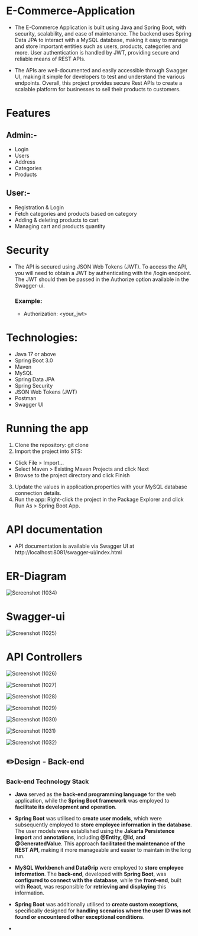 # E-Commerce-Application

- The E-Commerce Application is built using Java and Spring Boot, with security, scalability, and ease of maintenance. The backend uses Spring Data JPA to interact with a MySQL database, making it easy to manage and store important entities such as users, products, categories and more. User authentication is handled by JWT, providing secure and reliable means of REST APIs.

- The APIs are well-documented and easily accessible through Swagger UI, making it simple for developers to test and understand the various endpoints. Overall, this project provides secure Rest APIs to create a scalable platform for businesses to sell their products to customers.

# Features
## Admin:-
- Login
- Users
- Address
- Categories
- Products

## User:-
- Registration & Login
- Fetch categories and products based on category
- Adding & deleting products to cart
- Managing cart and products quantity

# Security
- The API is secured using JSON Web Tokens (JWT). To access the API, you will need to obtain a JWT by authenticating with the /login endpoint. The JWT should then be passed in the Authorize option available in the Swagger-ui.

  ### Example:
  - Authorization: <your_jwt>

# Technologies:
- Java 17 or above
- Spring Boot 3.0
- Maven
- MySQL
- Spring Data JPA
- Spring Security
- JSON Web Tokens (JWT)
- Postman
- Swagger UI

# Running the app
1. Clone the repository: git clone 
2. Import the project into STS:
  - Click File > Import...
  - Select Maven > Existing Maven Projects and click Next
  - Browse to the project directory and click Finish
3. Update the values in application.properties with your MySQL database connection details.
4. Run the app: Right-click the project in the Package Explorer and click Run As > Spring Boot App.

# API documentation
- API documentation is available via Swagger UI at http://localhost:8081/swagger-ui/index.html

# ER-Diagram

![Screenshot (1034)](https://github.com/ishrivasayush/E-Commerce-Application/assets/103355440/37feec02-9c87-4701-ab15-5915f43f496d)

# Swagger-ui
![Screenshot (1025)](https://github.com/ishrivasayush/E-Commerce-Application/assets/103355440/e055603e-4232-41d2-8efe-72bc186fae97)

# API Controllers
![Screenshot (1026)](https://github.com/ishrivasayush/E-Commerce-Application/assets/103355440/ad7ac662-2020-4f6c-8520-b6f160e1a445)

![Screenshot (1027)](https://github.com/ishrivasayush/E-Commerce-Application/assets/103355440/87bce782-e590-4512-94d1-dd51a824b1f4)

![Screenshot (1028)](https://github.com/ishrivasayush/E-Commerce-Application/assets/103355440/11f148a9-a342-44b5-827a-969a566cf81f)

![Screenshot (1029)](https://github.com/ishrivasayush/E-Commerce-Application/assets/103355440/4a55c099-9f6f-477a-afd4-f1340da9bf78)

![Screenshot (1030)](https://github.com/ishrivasayush/E-Commerce-Application/assets/103355440/6e9c1499-0a1e-4923-944f-974da1903243)

![Screenshot (1031)](https://github.com/ishrivasayush/E-Commerce-Application/assets/103355440/7e0a5ad8-6da6-4865-823a-6a69da453203)

![Screenshot (1032)](https://github.com/ishrivasayush/E-Commerce-Application/assets/103355440/99fd7760-e8d5-4bc4-84c5-7d71684a25ea)


## ✏️Design - Back-end
### Back-end Technology Stack
- **Java** served as the **back-end programming language** for the web application, while the **Spring Boot framework** was employed to **facilitate its development and operation**.
- **Spring Boot** was utilised to **create user models**, which were subsequently employed to **store employee information in the database**. The user models were established using the **Jakarta Persistence import** and **annotations**, including **@Entity, @Id, and @GeneratedValue**. This approach **facilitated the maintenance of the REST API**, making it more manageable and easier to maintain in the long run.
- **MySQL Workbench and DataGrip** were employed to **store employee information**. The **back-end**, developed with **Spring Boot**, was **configured to connect with the database**, while the **front-end**, built with **React**, was responsible for **retrieving and displaying** this information.
- **Spring Boot** was additionally utilised to **create custom exceptions**, specifically designed for **handling scenarios where the user ID was not found or encountered other exceptional conditions**.

- 








